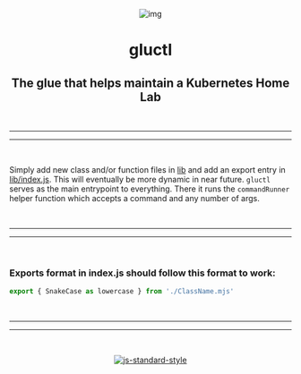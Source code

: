 <div align="center">

![img](https://cdn.discordapp.com/emojis/829478721663533087.webp?size=48&quality=lossless)

# gluctl

## The glue that helps maintain a Kubernetes Home Lab

</div>

<br>

---
---

<br>

Simply add new class and/or function files in [lib](./lib/) and add an export entry in [lib/index.js](lib/index.js). This will eventually be more dynamic in near future. `gluctl` serves as the main entrypoint to everything. There it runs the `commandRunner` helper function which accepts a command and any number of args.

<br>

----
----

<br>

### Exports format in index.js should follow this format to work:

```javascript
export { SnakeCase as lowercase } from './ClassName.mjs'
```

<br>

---
---

<br>
<div align="center">

[![js-standard-style](https://raw.githubusercontent.com/standard/standard/master/badge.svg)](https://github.com/standard/standard)

</div>